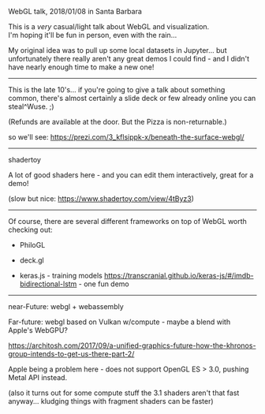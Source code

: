 
WebGL talk, 2018/01/08 in Santa Barbara

This is a *very* casual/light talk about WebGL and visualization.  
I'm hoping it'll be fun in person, even with the rain...

My original idea was to pull up some local datasets in Jupyter... but unfortunately 
there really aren't any great demos I could find - and I didn't have nearly enough time
to make a new one!

---

This is the late 10's... if you're going to give a talk about something common, 
there's almost certainly a slide deck or few already online you can steal^Wuse. ;)

(Refunds are available at the door.  But the Pizza is non-returnable.)

so we'll see: https://prezi.com/3_kflsippk-x/beneath-the-surface-webgl/

---

shadertoy 

A lot of good shaders here - and you can edit them interactively, great for a demo!

(slow but nice: https://www.shadertoy.com/view/4tByz3)

---

Of course, there are several different frameworks on top of WebGL worth checking out:

- PhiloGL

- deck.gl

- keras.js - training models
  https://transcranial.github.io/keras-js/#/imdb-bidirectional-lstm - one fun demo

---

near-Future:  webgl + webassembly

Far-future: webgl based on Vulkan w/compute - maybe a blend with Apple's WebGPU?

https://architosh.com/2017/09/a-unified-graphics-future-how-the-khronos-group-intends-to-get-us-there-part-2/

Apple being a problem here - does not support OpenGL ES > 3.0, pushing Metal API instead.

(also it turns out for some compute stuff the 3.1 shaders aren't that fast anyway... kludging things with fragment shaders can be faster)


